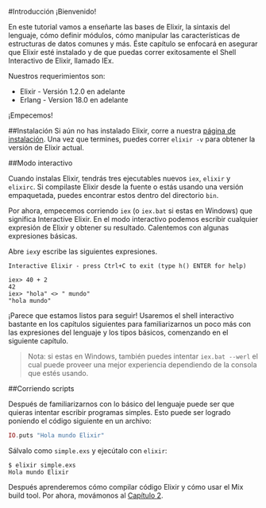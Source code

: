 #Introducción
¡Bienvenido!

En este tutorial vamos a enseñarte las bases de Elixir, la sintaxis del lenguaje, cómo definir módulos, cómo manipular las características de estructuras de datos comunes y más. Éste capítulo se enfocará en asegurar que Elixir esté instalado y de que puedas correr exitosamente el Shell Interactivo de Elixir, llamado IEx.

Nuestros requerimientos son:
* Elixir - Versión 1.2.0 en adelante
* Erlang - Version 18.0 en adelante

¡Empecemos!

##Instalación
Si aún no has instalado Elixir, corre a nuestra [página de instalación](https://github.com/alexmaguey). Una vez que termines, puedes correr `elixir -v` para obtener la versión de Elixir actual.

##Modo interactivo

Cuando instalas Elixir, tendrás tres ejecutables nuevos `iex`, `elixir` y `elixirc`. Si compilaste Elixir desde la fuente o estás usando una versión empaquetada, puedes encontrar estos dentro del directorio `bin`.

Por ahora, empecemos corriendo `iex` (o `iex.bat` si estas en Windows) que significa Interactive Elixir. En el modo interactivo podemos escribir cualquier expresión de Elixir y obtener su resultado. Calentemos con algunas expresiones básicas.

Abre `iex`y escribe las siguientes expresiones.

```
Interactive Elixir - press Ctrl+C to exit (type h() ENTER for help)

iex> 40 + 2
42
iex> "hola" <> " mundo"
"hola mundo"
```

¡Parece que estamos listos para seguir! Usaremos el shell interactivo bastante en los capítulos siguientes para familiarizarnos un poco más con las expresiones del lenguaje y los tipos básicos, comenzando en el siguiente capítulo.

>Nota: si estas en Windows, también puedes intentar `iex.bat --werl` el cual puede proveer una mejor experiencia dependiendo de la consola que estés usando.

##Corriendo scripts

Después de familiarizarnos con lo básico del lenguaje puede ser que quieras intentar escribir programas simples. Esto puede ser logrado poniendo el código siguiente en un archivo:

```elixir
IO.puts "Hola mundo Elixir"
```

Sálvalo como `simple.exs` y ejecútalo con `elixir`:

```
$ elixir simple.exs
Hola mundo Elixir
```
Después aprenderemos cómo compilar código Elixir y cómo usar el Mix build tool. Por ahora, movámonos al [Capítulo 2](https://github.com/AlexMaguey/Elixir-Tutorial/blob/master/1-tipos-basicos.md).
